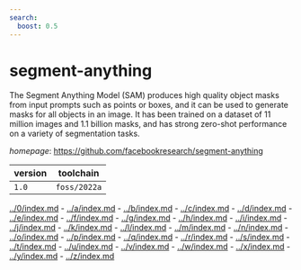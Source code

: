 ```yaml
---
search:
  boost: 0.5
---
```

# segment-anything

The Segment Anything Model (SAM) produces high quality object masks from input prompts  such as points or boxes, and it can be used to generate masks for all objects in an image.  It has been trained on a dataset of 11 million images and 1.1 billion masks, and has strong zero-shot  performance on a variety of segmentation tasks.

*homepage*: <https://github.com/facebookresearch/segment-anything>

version | toolchain
--------|----------
``1.0`` | ``foss/2022a``

[../0/index.md](0) - [../a/index.md](a) - [../b/index.md](b) - [../c/index.md](c) - [../d/index.md](d) - [../e/index.md](e) - [../f/index.md](f) - [../g/index.md](g) - [../h/index.md](h) - [../i/index.md](i) - [../j/index.md](j) - [../k/index.md](k) - [../l/index.md](l) - [../m/index.md](m) - [../n/index.md](n) - [../o/index.md](o) - [../p/index.md](p) - [../q/index.md](q) - [../r/index.md](r) - [../s/index.md](s) - [../t/index.md](t) - [../u/index.md](u) - [../v/index.md](v) - [../w/index.md](w) - [../x/index.md](x) - [../y/index.md](y) - [../z/index.md](z)

